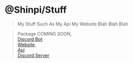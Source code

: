 # @Shinpi/Stuff
> My Stuff Such As My Api My Website Blah Blah Blah
 
> Package COMING SOON,<br>
> [Discord Bot](https://discord.com/oauth2/authorize?client_id=870413726711435297&permissions=1103203134710&scope=bot%20applications.commands)<br>
> [Website](https://shinpitekita.repl.co/home),<br>
> [Api](https://shinpitekita.repl.co/api)<br>
> [Discord Server](https://discord.gg/j3YamACwPu')
